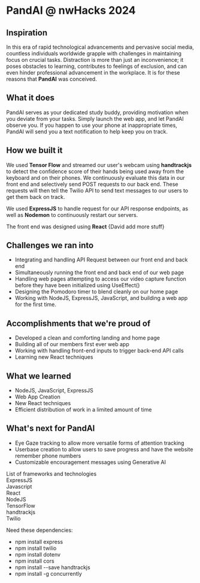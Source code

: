 # PandAI @ nwHacks 2024
## Inspiration

In this era of rapid technological advancements and pervasive social media, countless individuals worldwide grapple with challenges in maintaining focus on crucial tasks. Distraction is more than just an inconvenience; it poses obstacles to learning, contributes to feelings of exclusion, and can even hinder professional advancement in the workplace. It is for these reasons that **PandAI** was conceived.


## What it does

PandAI serves as your dedicated study buddy, providing motivation when you deviate from your tasks. Simply launch the web app, and let PandAI observe you. If you happen to use your phone at inappropriate times, PandAI will send you a text notification to help keep you on track.

## How we built it

We used **Tensor Flow** and streamed our user's webcam using **handtrackjs** to detect the confidence score of their hands being used away from the keyboard and on their phones. We continuously evaluate this data in our front end and selectively send POST requests to our back end. These requests will then tell the Twilio API to send text messages to our users to get them back on track. 

We used **ExpressJS** to handle request for our API response endpoints, as well as **Nodemon** to continuously restart our servers. 

The front end was designed using **React** {David add more stuff} 

## Challenges we ran into

- Integrating and handling API Request between our front end and back end<br>
- Simultaneously running the front end and back end of our web page <br>
- Handling web pages attempting to access our video capture function before they have been initialized using UseEffect() <br>
- Designing the Pomodoro timer to blend cleanly on our home page <br>
- Working with NodeJS, ExpressJS, JavaScript, and building a web app for the first time. 


## Accomplishments that we're proud of

- Developed a clean and comforting landing and home page <br>
- Building all of our members first ever web app <br>
- Working with handling front-end inputs to trigger back-end API calls <br>
- Learning new React techniques


## What we learned

- NodeJS, JavaScript, ExpressJS <br>
- Web App Creation<br>
- New React techniques<br>
- Efficient distribution of work in a limited amount of time

## What's next for PandAI

- Eye Gaze tracking to allow more versatile forms of attention tracking<br>
- Userbase creation to allow users to save progress and have the website remember phone numbers<br>
- Customizable encouragement messages using Generative AI<br>





List of frameworks and technologies<br>
ExpressJS<br>
Javascript<br>
React<br>
NodeJS<br>
TensorFlow<br>
handtrackjs<br>
Twilio

Need these dependencies:<br>
- npm install express
- npm install twilio 
- npm install dotenv 
- npm install cors
- npm install --save handtrackjs
- npm install -g concurrently

